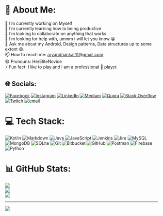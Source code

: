 # 💫 About Me:
🔭 I’m currently working on Myself<br>🌱 I’m currently learning how to being productive<br>👯 I’m looking to collaborate on anything that works<br>🤔 I’m looking for help with, ummm i will let you know 😜<br>💬 Ask me about my Android, Design patterns, Data structures up to some extent 😄.<br>📫 How to reach me: aryandhankar11@gmail.com<br>😄 Pronouns: He/EliteNovice<br>⚡ Fun fact: I like to play and I am a professional 🏓 player.


## 🌐 Socials:
[![Facebook](https://img.shields.io/badge/Facebook-%231877F2.svg?logo=Facebook&logoColor=white)](https://facebook.com/aryan.dhankar.3) [![Instagram](https://img.shields.io/badge/Instagram-%23E4405F.svg?logo=Instagram&logoColor=white)](https://instagram.com/aryandhankar) [![LinkedIn](https://img.shields.io/badge/LinkedIn-%230077B5.svg?logo=linkedin&logoColor=white)](https://linkedin.com/in/aryan-dhankar-961b50117) [![Medium](https://img.shields.io/badge/Medium-12100E?logo=medium&logoColor=white)](https://medium.com/@EliteNovice) [![Quora](https://img.shields.io/badge/Quora-%23B92B27.svg?logo=Quora&logoColor=white)](https://quora.com/profile/Aryan-Dhankar) [![Stack Overflow](https://img.shields.io/badge/-Stackoverflow-FE7A16?logo=stack-overflow&logoColor=white)](https://stackoverflow.com/users/aryan-dhankar) [![Twitch](https://img.shields.io/badge/Twitch-%239146FF.svg?logo=Twitch&logoColor=white)](https://twitch.tv/elite_novice) [![email](https://img.shields.io/badge/Email-D14836?logo=gmail&logoColor=white)](mailto:aryandhankar11@gmail.com) 

# 💻 Tech Stack:
![Kotlin](https://img.shields.io/badge/kotlin-%237F52FF.svg?style=for-the-badge&logo=kotlin&logoColor=white) ![Markdown](https://img.shields.io/badge/markdown-%23000000.svg?style=for-the-badge&logo=markdown&logoColor=white) ![Java](https://img.shields.io/badge/java-%23ED8B00.svg?style=for-the-badge&logo=openjdk&logoColor=white) ![JavaScript](https://img.shields.io/badge/javascript-%23323330.svg?style=for-the-badge&logo=javascript&logoColor=%23F7DF1E) ![Jenkins](https://img.shields.io/badge/jenkins-%232C5263.svg?style=for-the-badge&logo=jenkins&logoColor=white) ![Jira](https://img.shields.io/badge/jira-%230A0FFF.svg?style=for-the-badge&logo=jira&logoColor=white) ![MySQL](https://img.shields.io/badge/mysql-4479A1.svg?style=for-the-badge&logo=mysql&logoColor=white) ![MongoDB](https://img.shields.io/badge/MongoDB-%234ea94b.svg?style=for-the-badge&logo=mongodb&logoColor=white) ![SQLite](https://img.shields.io/badge/sqlite-%2307405e.svg?style=for-the-badge&logo=sqlite&logoColor=white) ![Git](https://img.shields.io/badge/git-%23F05033.svg?style=for-the-badge&logo=git&logoColor=white) ![Bitbucket](https://img.shields.io/badge/bitbucket-%230047B3.svg?style=for-the-badge&logo=bitbucket&logoColor=white) ![GitHub](https://img.shields.io/badge/github-%23121011.svg?style=for-the-badge&logo=github&logoColor=white) ![Postman](https://img.shields.io/badge/Postman-FF6C37?style=for-the-badge&logo=postman&logoColor=white) ![Firebase](https://img.shields.io/badge/firebase-a08021?style=for-the-badge&logo=firebase&logoColor=ffcd34) ![Python](https://img.shields.io/badge/python-3670A0?style=for-the-badge&logo=python&logoColor=ffdd54)
# 📊 GitHub Stats:
![](https://github-readme-stats.vercel.app/api?username=GitEliteNovice&theme=default&hide_border=false&include_all_commits=true&count_private=true)<br/>
![](https://github-readme-streak-stats.herokuapp.com/?user=GitEliteNovice&theme=default&hide_border=false)<br/>
![](https://github-readme-stats.vercel.app/api/top-langs/?username=GitEliteNovice&theme=default&hide_border=false&include_all_commits=true&count_private=true&layout=compact)

---
[![](https://visitcount.itsvg.in/api?id=GitEliteNovice&icon=0&color=0)](https://visitcount.itsvg.in)

<!-- Proudly created with GPRM ( https://gprm.itsvg.in ) -->
